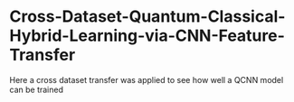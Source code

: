 # Cross-Dataset-Quantum-Classical-Hybrid-Learning-via-CNN-Feature-Transfer
Here a cross dataset transfer was applied to see how well a QCNN model can be trained
